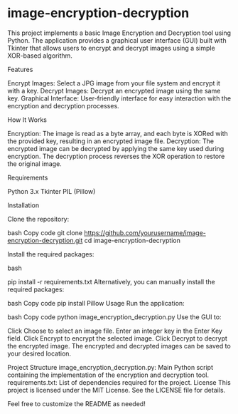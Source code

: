 # image-encryption-decryption
This project implements a basic Image Encryption and Decryption tool using Python. The application provides a graphical user interface (GUI) built with Tkinter that allows users to encrypt and decrypt images using a simple XOR-based algorithm.

Features

Encrypt Images: Select a JPG image from your file system and encrypt it with a key.
Decrypt Images: Decrypt an encrypted image using the same key.
Graphical Interface: User-friendly interface for easy interaction with the encryption and decryption processes.

How It Works

Encryption: The image is read as a byte array, and each byte is XORed with the provided key, resulting in an encrypted image file.
Decryption: The encrypted image can be decrypted by applying the same key used during encryption. The decryption process reverses the XOR operation to restore the original image.

Requirements

Python 3.x
Tkinter
PIL (Pillow)

Installation

Clone the repository:

bash
Copy code
git clone https://github.com/yourusername/image-encryption-decryption.git
cd image-encryption-decryption

Install the required packages:

bash


pip install -r requirements.txt
Alternatively, you can manually install the required packages:

bash
Copy code
pip install Pillow
Usage
Run the application:

bash
Copy code
python image_encryption_decryption.py
Use the GUI to:

Click Choose to select an image file.
Enter an integer key in the Enter Key field.
Click Encrypt to encrypt the selected image.
Click Decrypt to decrypt the encrypted image.
The encrypted and decrypted images can be saved to your desired location.

Project Structure
image_encryption_decryption.py: Main Python script containing the implementation of the encryption and decryption tool.
requirements.txt: List of dependencies required for the project.
License
This project is licensed under the MIT License. See the LICENSE file for details.

Feel free to customize the README as needed!






